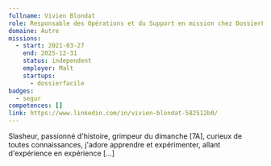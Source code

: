 ```yaml
---
fullname: Vivien Blondat
role: Responsable des Opérations et du Support en mission chez DossierFacile
domaine: Autre
missions:
  - start: 2021-03-27
    end: 2025-12-31
    status: independent
    employer: Malt
    startups:
      - dossierfacile
badges:
  - segur
competences: []
link: https://www.linkedin.com/in/vivien-blondat-582512b0/
---
```

Slasheur, passionné d'histoire, grimpeur du dimanche [7A], curieux de toutes connaissances, j'adore apprendre et expérimenter, allant d'expérience en expérience [...]
